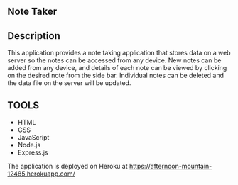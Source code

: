 ## Note Taker

## Description

This application provides a note taking application that stores data on a web server so the notes can be accessed from any device. New notes can be added from any device, and details of each note can be viewed by clicking on the desired note from the side bar. Individual notes can be deleted and the data file on the server will be updated.

## TOOLS
- HTML
- CSS
- JavaScript 
- Node.js
 - Express.js


 The application is deployed on Heroku at https://afternoon-mountain-12485.herokuapp.com/

